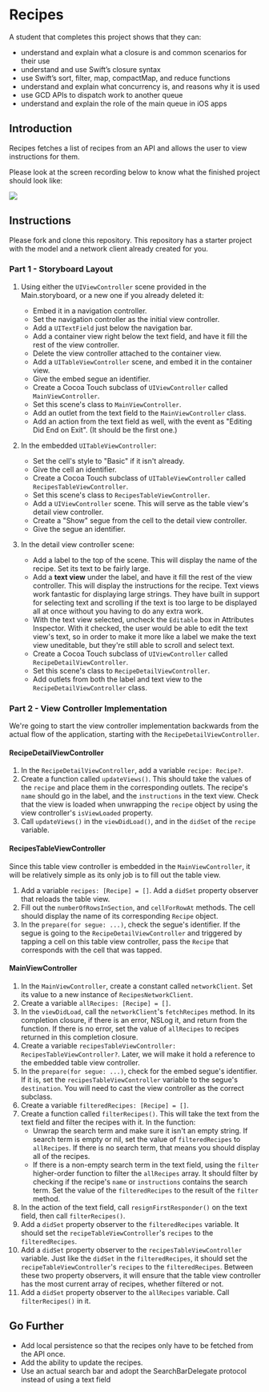 # Recipes

A student that completes this project shows that they can:

- understand and explain what a closure is and common scenarios for their use
- understand and use Swift’s closure syntax
- use Swift’s sort, filter, map, compactMap, and reduce functions
- understand and explain what concurrency is, and reasons why it is used
- use GCD APIs to dispatch work to another queue
- understand and explain the role of the main queue in iOS apps

## Introduction

Recipes fetches a list of recipes from an API and allows the user to view instructions for them.

Please look at the screen recording below to know what the finished project should look like:

![](https://user-images.githubusercontent.com/16965587/43731698-8ece680e-996c-11e8-8545-c92fc2c77fed.gif)

## Instructions

Please fork and clone this repository. This repository has a starter project with the model and a network client already created for you.

### Part 1 - Storyboard Layout

1. Using either the `UIViewController` scene provided in the Main.storyboard, or a new one if you already deleted it:
    - Embed it in a navigation controller. 
    - Set the navigation controller as the initial view controller.
    - Add a `UITextField` just below the navigation bar.
    - Add a container view right below the text field, and have it fill the rest of the view controller.
    - Delete the view controller attached to the container view. 
    - Add a `UITableViewController` scene, and embed it in the container view. 
    - Give the embed segue an identifier.
    - Create a Cocoa Touch subclass of `UIViewController` called `MainViewController`. 
    - Set this scene's class to `MainViewController`.
    - Add an outlet from the text field to the `MainViewController` class. 
    - Add an action from the text field as well, with the event as "Editing Did End on Exit". (It should be the first one.)

2. In the embedded `UITableViewController`:
    - Set the cell's style to "Basic" if it isn't already.
    - Give the cell an identifier.
    - Create a Cocoa Touch subclass of `UITableViewController` called `RecipesTableViewController`. 
    - Set this scene's class to `RecipesTableViewController`.
    - Add a `UIViewController` scene. This will serve as the table view's detail view controller.
    - Create a "Show" segue from the cell to the detail view controller. 
    - Give the segue an identifier.

3. In the detail view controller scene:
    - Add a label to the top of the scene. This will display the name of the recipe. Set its text to be fairly large.
    - Add a **text view** under the label, and have it fill the rest of the view controller. This will display the instructions for the recipe. Text views work fantastic for displaying large strings. They have built in support for selecting text and scrolling if the text is too large to be displayed all at once without you having to do any extra work. 
    - With the text view selected, uncheck the `Editable` box in Attributes Inspector. With it checked, the user would be able to edit the text view's text, so in order to make it more like a label we make the text view uneditable, but they're still able to scroll and select text.
    - Create a Cocoa Touch subclass of `UIViewController` called `RecipeDetailViewController`. 
    - Set this scene's class to `RecipeDetailViewController`.
    - Add outlets from both the label and text view to the `RecipeDetailViewController` class.

### Part 2 - View Controller Implementation

We're going to start the view controller implementation backwards from the actual flow of the application, starting with the `RecipeDetailViewController`. 

#### RecipeDetailViewController

1. In the `RecipeDetailViewController`, add a variable `recipe: Recipe?`.
2. Create a function called `updateViews()`. This should take the values of the `recipe` and place them in the corresponding outlets. The recipe's `name` should go in the label, and the `instructions` in the text view. Check that the view is loaded when unwrapping the `recipe` object by using the view controller's `isViewLoaded` property.
3. Call `updateViews()` in the `viewDidLoad()`, and in the `didSet` of the `recipe` variable.

#### RecipesTableViewController

Since this table view controller is embedded in the `MainViewController`, it will be relatively simple as its only job is to fill out the table view.

1. Add a variable `recipes: [Recipe] = []`. Add a `didSet` property observer that reloads the table view.
2. Fill out the `numberOfRowsInSection`, and `cellForRowAt` methods. The cell should display the name of its corresponding `Recipe` object.
3. In the `prepare(for segue: ...)`, check the segue's identifier. If the segue is going to the `RecipeDetailViewController` and triggered by tapping a cell on this table view controller, pass the `Recipe` that corresponds with the cell that was tapped.

#### MainViewController

1. In the `MainViewController`, create a constant called `networkClient`. Set its value to a new instance of `RecipesNetworkClient`.
2. Create a variable `allRecipes: [Recipe] = []`.
3. In the `viewDidLoad`, call the `networkClient`'s `fetchRecipes` method. In its completion closure, if there is an error, NSLog it, and return from the function. If there is no error, set the value of `allRecipes` to recipes returned in this completion closure.
4. Create a variable `recipesTableViewController: RecipesTableViewController?`. Later, we will make it hold a reference to the embedded table view controller.
5. In the `prepare(for segue: ...)`, check for the embed segue's identifier. If it is, set the `recipesTableViewController` variable to the segue's `destination`. You will need to cast the view controller as the correct subclass.
6. Create a variable `filteredRecipes: [Recipe] = []`. 
7. Create a function called `filterRecipes()`. This will take the text from the text field and filter the recipes with it. In the function:
    - Unwrap the search term and make sure it isn't an empty string. If search term is empty or nil, set the value of `filteredRecipes` to `allRecipes`. If there is no search term, that means you should display all of the recipes.
    - If there is a non-empty search term in the text field, using the `filter` higher-order function to filter the `allRecipes` array. It should filter by checking if the recipe's `name` or `instructions` contains the search term. Set the value of the `filteredRecipes` to the result of the `filter` method.
8. In the action of the text field, call `resignFirstResponder()` on the text field, then call `filterRecipes()`.
9. Add a `didSet` property observer to the `filteredRecipes` variable. It should set the `recipeTableViewController`'s `recipes` to the `filteredRecipes`.
10. Add a `didSet` property observer to the `recipesTableViewController` variable. Just like the `didSet` in the `filteredRecipes`, it should set the `recipeTableViewController`'s `recipes` to the `filteredRecipes`.  Between these two property observers, it will ensure that the table view controller has the most current array of recipes, whether filtered or not.
11. Add a `didSet` property observer to the `allRecipes` variable. Call `filterRecipes()` in it.

## Go Further

- Add local persistence so that the recipes only have to be fetched from the API once.
- Add the ability to update the recipes.
- Use an actual search bar and adopt the SearchBarDelegate protocol instead of using a text field